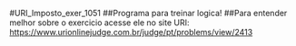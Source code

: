 #URI_Imposto_exer_1051
##Programa para treinar logica!
##Para entender melhor sobre o exercicio acesse ele no site URI: https://www.urionlinejudge.com.br/judge/pt/problems/view/2413
